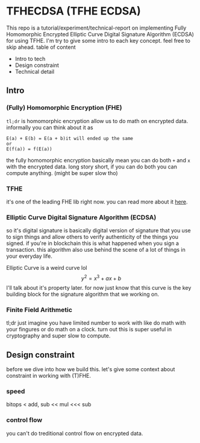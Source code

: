 # TFHECDSA (TFHE ECDSA)
This repo is a tutorial/experiment/technical-report on implementing Fully Homomorphic Encrypted Elliptic Curve Digital Signature Algorithm (ECDSA) for using TFHE. I'm try to give some intro to each key concept. feel free to skip ahead. 
table of content
- Intro to tech
- Design constraint
- Technical detail

## Intro
### (Fully) Homomorphic Encryption (FHE)
`tl;dr` is homomorphic encryption allow us to do math on encrypted data. informally you can think about it as
```
E(a) + E(b) = E(a + b)it will ended up the same
or 
E(f(a)) = f(E(a))
```

the fully homomorphic encryption basically mean you can do both `+` and `x` with the encrypted data. long story short, if you can do both you can compute anything. (might be super slow tho)

### TFHE 
it's one of the leading FHE lib right now. you can read more about it [here](https://zama.ai).

### Elliptic Curve Digital Signature Algorithm (ECDSA)
so it's digital signature is basically digital version of signature that you use to sign things and allow others to verify authenticity of the things you signed. if you're in blockchain this is what happened when you sign a transaction. this algorithm also use behind the scene of a lot of things in your everyday life. 

Elliptic Curve is a weird curve lol
$$y^{2}=x^{3}+ax+b$$
I'll talk about it's property later. 
for now just know that this curve is the key building block for the signature algorithm that we working on.

### Finite Field Arithmetic
tl;dr just imagine you have limited number to work with like do math with your fingures or do math on a clock. turn out this is super useful in cryptography and super slow to compute.

## Design constraint
before we dive into how we build this. let's give some context about constraint in working with (T)FHE.

### speed
bitops < add, sub << mul <<< sub

### control flow
you can't do treditional control flow on encrypted data.
